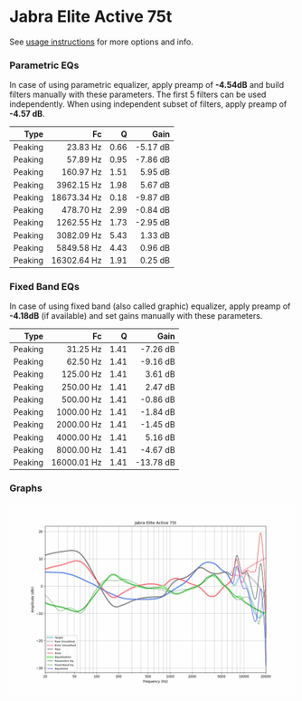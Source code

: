 # Jabra Elite Active 75t
See [usage instructions](https://github.com/jaakkopasanen/AutoEq#usage) for more options and info.

### Parametric EQs
In case of using parametric equalizer, apply preamp of **-4.54dB** and build filters manually
with these parameters. The first 5 filters can be used independently.
When using independent subset of filters, apply preamp of **-4.57 dB**.

| Type    | Fc          |    Q | Gain     |
|--------:|------------:|-----:|---------:|
| Peaking | 23.83 Hz    | 0.66 | -5.17 dB |
| Peaking | 57.89 Hz    | 0.95 | -7.86 dB |
| Peaking | 160.97 Hz   | 1.51 | 5.95 dB  |
| Peaking | 3962.15 Hz  | 1.98 | 5.67 dB  |
| Peaking | 18673.34 Hz | 0.18 | -9.87 dB |
| Peaking | 478.70 Hz   | 2.99 | -0.84 dB |
| Peaking | 1262.55 Hz  | 1.73 | -2.95 dB |
| Peaking | 3082.09 Hz  | 5.43 | 1.33 dB  |
| Peaking | 5849.58 Hz  | 4.43 | 0.96 dB  |
| Peaking | 16302.64 Hz | 1.91 | 0.25 dB  |

### Fixed Band EQs
In case of using fixed band (also called graphic) equalizer, apply preamp of **-4.18dB**
(if available) and set gains manually with these parameters.

| Type    | Fc          |    Q | Gain      |
|--------:|------------:|-----:|----------:|
| Peaking | 31.25 Hz    | 1.41 | -7.26 dB  |
| Peaking | 62.50 Hz    | 1.41 | -9.16 dB  |
| Peaking | 125.00 Hz   | 1.41 | 3.61 dB   |
| Peaking | 250.00 Hz   | 1.41 | 2.47 dB   |
| Peaking | 500.00 Hz   | 1.41 | -0.86 dB  |
| Peaking | 1000.00 Hz  | 1.41 | -1.84 dB  |
| Peaking | 2000.00 Hz  | 1.41 | -1.45 dB  |
| Peaking | 4000.00 Hz  | 1.41 | 5.16 dB   |
| Peaking | 8000.00 Hz  | 1.41 | -4.67 dB  |
| Peaking | 16000.01 Hz | 1.41 | -13.78 dB |

### Graphs
![](./Jabra%20Elite%20Active%2075t.png)